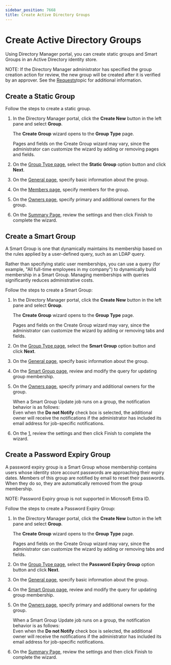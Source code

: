 ```yaml
---
sidebar_position: 7668
title: Create Active Directory Groups
---
```


# Create Active Directory Groups

Using Directory Manager portal, you can create static groups and Smart Groups in an Active Directory identity store.

NOTE: If the Directory Manager administrator has specified the group creation action for review, the new group will be created after it is verified by an approver. See the [Requests](../../../Request/Overview "Requests")topic for additional information.

## Create a Static Group

Follow the steps to create a static group.

1. In the Directory Manager portal, click the **Create New** button in the left pane and select **Group**.

   The **Create Group** wizard opens to the **Group Type** page.

   Pages and fields on the Create Group wizard may vary, since the administrator can customize the wizard by adding or removing pages and fields.
2. On the [Group Type page](../GroupType "Create Group wizard - Group Type page"), select the **Static Group** option button and click **Next**.
3. On the [General page](General "Create Group wizard – General page"), specify basic information about the group.
4. On the [Members page](Members "Create Group wizard – Members page"), specify members for the group.
5. On the [Owners page](Owners "Create Group wizard – Owners page"), specify primary and additional owners for the group.
6. On the [Summary Page](../../../User/Create/ActiveDirectory/Summary "Create User wizard – Summary page"), review the settings and then click Finish to complete the wizard.

## Create a Smart Group

A Smart Group is one that dynamically maintains its membership based on the rules applied by a user-defined query, such as an LDAP query.

Rather than specifying static user memberships, you can use a query (for example, "All full-time employees in my company") to dynamically build membership in a Smart Group. Managing memberships with queries significantly reduces administrative
costs.

Follow the steps to create a Smart Group:

1. In the Directory Manager portal, click the **Create New** button in the left pane and select **Group**.

   The **Create Group** wizard opens to the **Group Type** page.

   Pages and fields on the Create Group wizard may vary, since the administrator can customize the wizard by adding or removing tabs and fields.
2. On the [Group Type page](../GroupType "Create Group wizard - Group Type page"), select the **Smart Group** option button and click **Next**.
3. On the [General page](General "Create Group wizard – General page"), specify basic information about the group.
4. On the  [Smart Group page](SmartGroup "Create Group wizard – Smart Group page"), review and modify the query for updating group membership.
5. On the [Owners page](Owners "Create Group wizard – Owners page"), specify primary and additional owners for the group.

   When a Smart Group Update job runs on a group, the notification behavior is as follows:  
    Even when the **Do not Notify** check box is selected, the additional owner will receive the notifications if the administrator has included its email address for job-specific notifications.
6. On the [1](../../../User/Create/ActiveDirectory/Summary "Summary Page"), review the settings and then click Finish to complete the wizard.

## Create a Password Expiry Group

A password expiry group is a Smart Group whose membership contains users whose identity store account passwords are approaching their expiry dates. Members of this group are notified by email to reset their passwords. When they do so, they are automatically
removed from the group membership.

NOTE: Password Expiry group is not supported in Microsoft Entra ID.

Follow the steps to create a Password Expiry Group:

1. In the Directory Manager portal, click the **Create New** button in the left pane and select **Group**.

   The **Create Group** wizard opens to the **Group Type** page.

   Pages and fields on the Create Group wizard may vary, since the administrator can customize the wizard by adding or removing tabs and fields.
2. On the [Group Type page](../GroupType "Create Group wizard - Group Type page"), select the **Password Expiry Group** option button and click **Next**.
3. On the [General page](General "Create Group wizard – General page"), specify basic information about the group.
4. On the  [Smart Group page](SmartGroup "Create Group wizard – Smart Group page"), review and modify the query for updating group membership.
5. On the [Owners page](Owners "Create Group wizard – Owners page"), specify primary and additional owners for the group.

   When a Smart Group Update job runs on a group, the notification behavior is as follows:  
    Even when the **Do not Notify** check box is selected, the additional owner will receive the notifications if the administrator has included its email address for job-specific notifications.
6. On the [Summary Page](../../../User/Create/ActiveDirectory/Summary "Create User wizard – Summary page"), review the settings and then click Finish to complete the wizard.